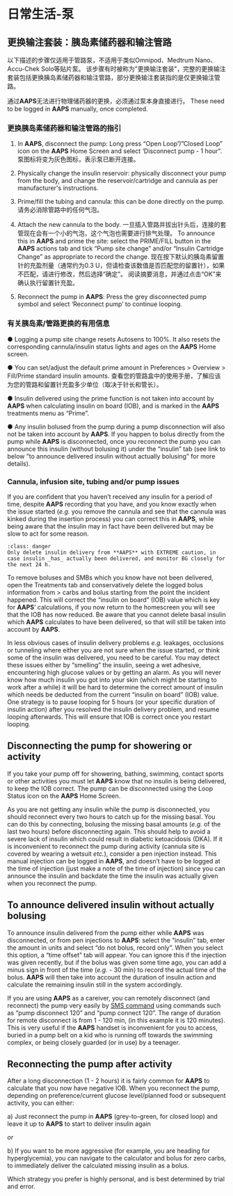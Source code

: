 # 日常生活-泵
## 更换输注套装：胰岛素储药器和输注管路

以下描述的步骤仅适用于管路泵，不适用于类似Omnipod、Medtrum Nano、Accu-Chek Solo等贴片泵。 该步骤有时被称为"更换输注套装"，完整的更换输注套装包括更换胰岛素储药器和输注管路，部分更换输注套装指的是仅更换输注管路。

通过**AAPS**无法进行物理储药器的更换，必须通过泵本身直接进行。 These need to be logged in **AAPS** manually, once completed.

### 更换胰岛素储药器和输注管路的指引

1)  In **AAPS**, disconnect the pump: Long press “Open Loop”/”Closed Loop” icon on the **AAPS** Home Screen and select ‘Disconnect pump - 1 hour”. 泵图标将变为灰色图标，表示泵已断开连接。

2)  Physically change the insulin reservoir: physically disconnect your pump from the body, and change the reservoir/cartridge and cannula as per manufacturer's instructions.

3)  Prime/fill the tubing and cannula: this can be done directly on the pump. 请务必消除管路中的任何气泡。

4)  Attach the new cannula to the body. 一旦插入管路并拔出针头后，连接的套管现在会有一个小的气泡，这个气泡也需要进行排气处理。 To announce this in **AAPS** and prime the site: select the PRIME/FILL button in the **AAPS** actions tab and tick “Pump site change” and/or “Insulin Cartridge Change” as appropriate to record the change. 现在按下默认的胰岛素留置针的充盈剂量（通常约为0.3 U，但请检查该数值是否匹配您的留置针），如果不匹配，请进行修改，然后选择“确定”。 阅读摘要消息，并通过点击“OK”来确认执行留置针充盈。

5)  Reconnect the pump in **AAPS**: Press the grey disconnected pump symbol and select ‘Reconnect pump’ to continue looping.

### 有关胰岛素/管路更换的有用信息

●   Logging a pump site change resets Autosens to 100%. It also resets the corresponding cannula/insulin status lights and ages on the **AAPS** Home screen.

●   You can set/adjust the default prime amount in Preferences > Overview > Fill/Prime standard insulin amounts. 查看您的管路盒中的使用手册，了解应该为您的管路和留置针充盈多少单位（取决于针长和管长）。

●   Insulin delivered using the prime function is not taken into account by **AAPS** when calculating insulin on board (IOB), and is marked in the **AAPS** treatments menu as “Prime”.

●   Any insulin bolused from the pump during a pump disconnection will also not be taken into account by **AAPS**. If you happen to bolus directly from the pump while **AAPS** is disconnected, once you reconnect the pump you can announce this insulin (without bolusing it) under the “insulin” tab (see link to below ”to announce delivered insulin without actually bolusing” for more details).

### Cannula, infusion site, tubing and/or pump issues

If you are confident that you haven’t received any insulin for a period of time, despite **AAPS** recording that you have, and you know exactly when the issue started (_e.g._ you remove the cannula and see that the cannula was kinked during the insertion process) you can correct this in **AAPS**, while being aware that the insulin may in fact have been delivered but may be slow to act for some reason.

```{admonition} Caution - Risk of Hypoglycemia
:class: danger
Only delete insulin delivery from **AAPS** with EXTREME caution, in case insulin _has_ actually been delivered, and monitor BG closely for the next 24 h.
```

To remove boluses and SMBs which you know have not been delivered, open the Treatments tab and conservatively delete the logged bolus information from > carbs and bolus starting from the point the incident happened. This will correct the “insulin on board” (IOB) value which is key for **AAPS**’ calculations, if you now return to the homescreen you will see that the IOB has now reduced. Be aware that you cannot delete basal insulin which **AAPS** calculates to have been delivered, so that will still be taken into account by **AAPS**.

In less obvious cases of insulin delivery problems  _e.g._ leakages, occlusions or tunneling where either you are not sure when the issue started, or think some of the insulin was delivered, you need to be careful. You may detect these issues either by “smelling” the insulin, seeing a wet adhesive, encountering high glucose values or by getting an alarm. As you will never know how much insulin you got into your skin (which might be starting to work after a while) it will be hard to determine the correct amount of insulin which needs be deducted from the current “insulin on board” (IOB) value. One strategy is to pause looping for 5 hours (or your specific duration of insulin action) after you resolved the insulin delivery problem, and resume looping afterwards. This will ensure that IOB is correct once you restart looping.

## Disconnecting the pump for showering or activity

If you take your pump off for showering, bathing, swimming, contact sports or other activities you must let **AAPS** know that no insulin is being delivered, to keep the IOB correct. The pump can be disconnected using the Loop Status icon on the **AAPS** Home Screen.

As you are not getting any insulin while the pump is disconnected, you should reconnect every two hours to catch up for the missing basal. You can do this by connecting, bolusing the missing basal amounts (_e.g._ of the last two hours) before disconnecting again. This should help to avoid a severe lack of insulin which could result in diabetic ketoacidosis (DKA). If it is inconvenient to reconnect the pump during activity (cannula site is covered by wearing a wetsuit _etc._), consider a pen injection instead. This manual injection can be logged in **AAPS**, and doesn’t have to be logged at the time of injection (just make a note of the time of injection) since you can announce the insulin and backdate the time the insulin was actually given when you reconnect the pump.

## To announce delivered insulin without actually bolusing

To announce insulin delivered from the pump either while **AAPS** was disconnected, or from pen injections to **AAPS**: select the “insulin” tab, enter the amount in units and select “do not bolus, record only”. When you select this option, a “time offset” tab will appear. You can ignore this if the injection was given recently, but if the bolus was given some time ago, you can add a minus sign in front of the time (_e.g._ - 30 min) to record the actual time of the bolus. **AAPS** will then take into account the duration of insulin action and calculate the remaining insulin still in the system accordingly.

If you are using **AAPS** as a careiver, you can remotely disconnect (and reconnect) the pump very easily by [SMS command](../RemoteFeatures/SMSCommands.md) using commands such as “pump disconnect 120” and “pump connect 120”. The range of duration for remote disconnect is from 1 - 120 min, (in this example it is 120 minutes). This is very useful if the **AAPS** handset is inconvenient for you to access, buried in a pump belt on a kid who is running off towards the swimming complex, or being closely guarded (or in use) by a teenager.

## Reconnecting the pump after activity

After a long disconnection (1 - 2 hours) it is fairly common for **AAPS** to calculate that you now have negative IOB. When you reconnect the pump, depending on preference/current glucose level/planned food or subsequent activity, you can either:

a) Just reconnect the pump in **AAPS** (grey-to-green, for closed loop) and leave it up to **AAPS** to start to deliver insulin again

_or_

b) If you want to be more aggressive (for example, you are heading for hyperglycemia), you can navigate to the calculator and bolus for zero carbs, to immediately deliver the calculated missing insulin as a bolus.


Which strategy you prefer is highly personal, and is best determined by trial and error.    
